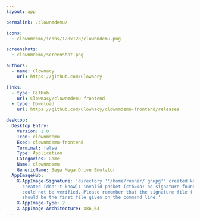```yaml
---
layout: app

permalink: /clownmdemu/

icons:
  - clownmdemu/icons/128x128/clownmdemu.png

screenshots:
  - clownmdemu/screenshot.png

authors:
  - name: Clownacy
    url: https://github.com/Clownacy

links:
  - type: GitHub
    url: Clownacy/clownmdemu-frontend
  - type: Download
    url: https://github.com/Clownacy/clownmdemu-frontend/releases

desktop:
  Desktop Entry:
    Version: 1.0
    Icon: clownmdemu
    Exec: clownmdemu-frontend
    Terminal: false
    Type: Application
    Categories: Game
    Name: clownmdemu
    GenericName: Sega Mega Drive Emulator
  AppImageHub:
    X-AppImage-Signature: 'directory ''/home/runner/.gnupg'' created keybox ''/home/runner/.gnupg/pubring.kbx''
      created [don''t know]: invalid packet (ctb=0a) no signature found the signature
      could not be verified. Please remember that the signature file (.sig or .asc)
      should be the first file given on the command line.'
    X-AppImage-Type: 2
    X-AppImage-Architecture: x86_64
---
```

